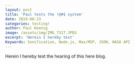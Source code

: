 ```yaml
---
layout: post
title: 'Paul tests the !@#$ system'
date: 2019-08-23
categories: testing!
author: Paul Koenig
image: /assets/img/IMG_7317.JPEG
excerpt: 'Herein I hereby test'
Keywords: Sonification, Node.js, Max/MSP, JSON, NASA API
---
```

Herein I hereby test the hearing of this here blog.
